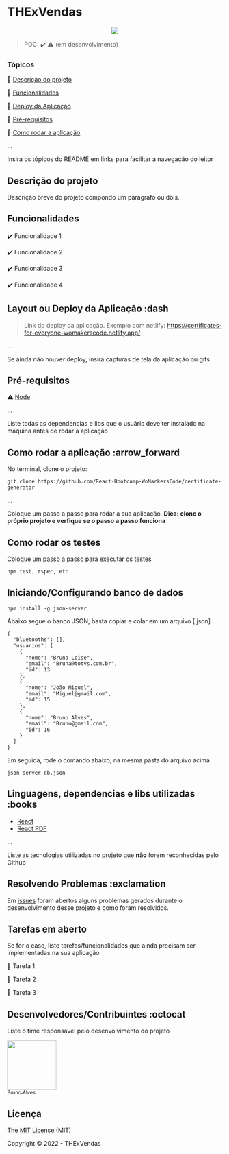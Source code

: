 <h1>THExVendas</h1>

<p align="center">
  <img src="https://img.shields.io/static/v1?label=react&message=framework&color=blue&style=for-the-badge&logo=REACT-NATIVE"/>
</p>

> POC: :heavy_check_mark: :warning: (em desenvolvimento)

### Tópicos

:small_blue_diamond: [Descrição do projeto](#descrição-do-projeto)

:small_blue_diamond: [Funcionalidades](#funcionalidades)

:small_blue_diamond: [Deploy da Aplicação](#deploy-da-aplicação-dash)

:small_blue_diamond: [Pré-requisitos](#pré-requisitos)

:small_blue_diamond: [Como rodar a aplicação](#como-rodar-a-aplicação-arrow_forward)

...

Insira os tópicos do README em links para facilitar a navegação do leitor

## Descrição do projeto

<p align="justify">
  Descrição breve do projeto compondo um paragrafo ou dois.
</p>

## Funcionalidades

:heavy_check_mark: Funcionalidade 1  

:heavy_check_mark: Funcionalidade 2  

:heavy_check_mark: Funcionalidade 3  

:heavy_check_mark: Funcionalidade 4  

## Layout ou Deploy da Aplicação :dash

> Link do deploy da aplicação. Exemplo com netlify: <https://certificates-for-everyone-womakerscode.netlify.app/>

...

Se ainda não houver deploy, insira capturas de tela da aplicação ou gifs

## Pré-requisitos

:warning: [Node](https://nodejs.org/en/download/)

...

Liste todas as dependencias e libs que o usuário deve ter instalado na máquina antes de rodar a aplicação

## Como rodar a aplicação :arrow_forward

No terminal, clone o projeto:

```
git clone https://github.com/React-Bootcamp-WoMarkersCode/certificate-generator
```

...

Coloque um passo a passo para rodar a sua aplicação. **Dica: clone o próprio projeto e verfique se o passo a passo funciona**

## Como rodar os testes

Coloque um passo a passo para executar os testes

```
npm test, rspec, etc 
```

## Iniciando/Configurando banco de dados

```
npm install -g json-server
```

Abaixo segue o banco JSON, basta copiar e colar em um arquivo [.json]

```
{
  "bluetooths": [],
  "usuarios": [
    {
      "nome": "Bruna Loise",
      "email": "Bruna@totvs.com.br",
      "id": 13
    },
    {
      "nome": "João Miguel",
      "email": "Miguel@gmail.com",
      "id": 15
    },
    {
      "nome": "Bruno Alves",
      "email": "Bruno@gmail.com",
      "id": 16
    }
  ]
}
```

Em seguida, rode o comando abaixo, na mesma pasta do arquivo acima.

```
json-server db.json
```

## Linguagens, dependencias e libs utilizadas :books

- [React](https://pt-br.reactjs.org/docs/create-a-new-react-app.html)
- [React PDF](https://react-pdf.org/)

...

Liste as tecnologias utilizadas no projeto que **não** forem reconhecidas pelo Github

## Resolvendo Problemas :exclamation

Em [issues]() foram abertos alguns problemas gerados durante o desenvolvimento desse projeto e como foram resolvidos.

## Tarefas em aberto

Se for o caso, liste tarefas/funcionalidades que ainda precisam ser implementadas na sua aplicação

:memo: Tarefa 1

:memo: Tarefa 2

:memo: Tarefa 3

## Desenvolvedores/Contribuintes :octocat

Liste o time responsável pelo desenvolvimento do projeto

[<img src="https://avatars.githubusercontent.com/u/2823424?s=400&u=d379cdd4bea713b9ba2dc63505bd8202f1f5d52a&v=4" width=115><br><sub>Bruno Alves</sub>](https://github.com/furiousk)

## Licença

The [MIT License]() (MIT)

Copyright :copyright: 2022 - THExVendas
